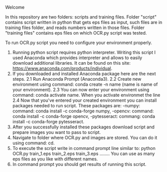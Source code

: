 Welcome

In this repository are two folders: scripts and training files.
Folder "script" contains script written in python that gets eps files as input, such files are in training files folder, and reads numbers written in those files.
Folder "training files" contains eps files on which OCR.py script was tested.

To run OCR.py script you need to configure your environment properly.
1. Running python script requires python interpreter. Writing this script I used Anaconda which provides interpreter and allows to easily download additional libraries. It can be found on this site: https://www.anaconda.com/products/individual.
2. If you downloaded and installed Anaconda package here are the next steps.
2.1 Run Anaconda Prompt (Anaconda3).
2.2 Create new environment using command: conda create -n name (name is name of your environment).
2.3 You can now enter your environment using command: conda activate name. When you activate environmet the line
2.4 Now that you've entered your created environment you can install packages needed to run script. 
These packages are: 
  -numpy: command: conda install -c conda-forge numpy, 
  -opencv: command: conda install -c conda-forge opencv, 
  -pytesseract: commang: conda install -c conda-forge pytesseract.
3. After you successfully installed these packages download script and prepare images you want to pass to script.
4. Navigate to folder where OCR.py and images are stored. You can do it using command: cd.
5. To execute the script write in command prompt line similar to: python OCR.py train_1.eps train_2.eps train_3.eps ........
   You can use as many eps files as you like with different names.
6. In command prompt you should get results of running this script.
